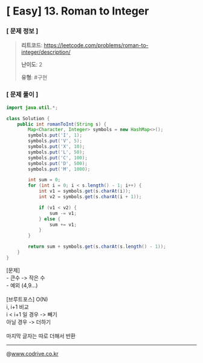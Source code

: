 # [ Easy] 13. Roman to Integer

### [ 문제 정보 ]
> **리트코드**: https://leetcode.com/problems/roman-to-integer/description/
> 
> **난이도**: 2
>
> **유형**: #구현


### [ 문제 풀이 ]
```Java
import java.util.*;

class Solution {
    public int romanToInt(String s) {
        Map<Character, Integer> symbols = new HashMap<>();
        symbols.put('I', 1);
        symbols.put('V', 5);
        symbols.put('X', 10);
        symbols.put('L', 50);
        symbols.put('C', 100);
        symbols.put('D', 500);
        symbols.put('M', 1000);

        int sum = 0;
        for (int i = 0; i < s.length() - 1; i++) {
            int v1 = symbols.get(s.charAt(i));
            int v2 = symbols.get(s.charAt(i + 1));

            if (v1 < v2) {
                sum -= v1;
            } else {
                sum += v1;
            }
        }

        return sum + symbols.get(s.charAt(s.length() - 1));
    }
}

```
[문제]<br>- 큰수 -> 작은 수<br>- 예외 (4,9...)<br><br>[브루트포스] O(N)<br>i, i+1 비교<br>i < i+1 일 경우 -> 빼기<br>아닐 경우 -> 더하기<br><br>마지막 글자는 따로 더해서 반환


---
@www.codrive.co.kr